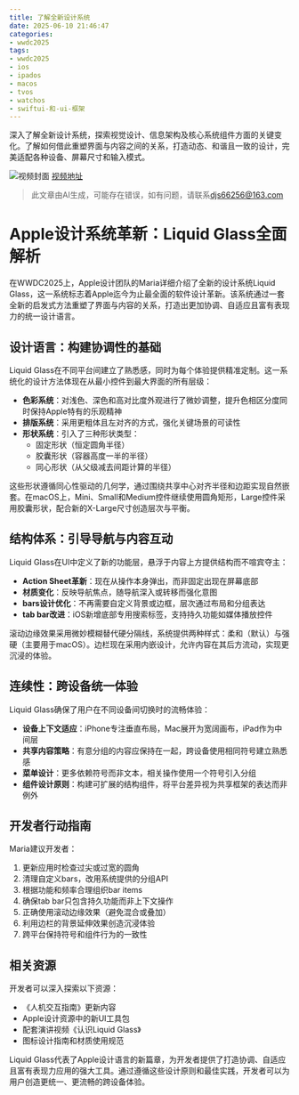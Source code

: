 ```yaml
---
title: 了解全新设计系统
date: 2025-06-10 21:46:47
categories:
- wwdc2025
tags:
- wwdc2025
- ios
- ipados
- macos
- tvos
- watchos
- swiftui-和-ui-框架
---
```

深入了解全新设计系统，探索视觉设计、信息架构及核心系统组件方面的关键变化。了解如何借此重塑界面与内容之间的关系，打造动态、和谐且一致的设计，完美适配各种设备、屏幕尺寸和输入模式。
<!--more-->

![视频封面](https://devimages-cdn.apple.com/wwdc-services/images/3055294D-836B-4513-B7B0-0BC5666246B0/10044/10044_wide_250x141_2x.jpg)
[视频地址](https://developer.apple.com/cn/videos/play/wwdc2025/356/)
> 此文章由AI生成，可能存在错误，如有问题，请联系[djs66256@163.com](djs66256@163.com)

# Apple设计系统革新：Liquid Glass全面解析

在WWDC2025上，Apple设计团队的Maria详细介绍了全新的设计系统Liquid Glass，这一系统标志着Apple迄今为止最全面的软件设计革新。该系统通过一套全新的启发式方法重塑了界面与内容的关系，打造出更加协调、自适应且富有表现力的统一设计语言。

## 设计语言：构建协调性的基础

Liquid Glass在不同平台间建立了熟悉感，同时为每个体验提供精准定制。这一系统化的设计方法体现在从最小控件到最大界面的所有层级：

- **色彩系统**：对浅色、深色和高对比度外观进行了微妙调整，提升色相区分度同时保持Apple特有的乐观精神
- **排版系统**：采用更粗体且左对齐的方式，强化关键场景的可读性
- **形状系统**：引入了三种形状类型：
  - 固定形状（恒定圆角半径）
  - 胶囊形状（容器高度一半的半径）
  - 同心形状（从父级减去间距计算的半径）

这些形状遵循同心性驱动的几何学，通过围绕共享中心对齐半径和边距实现自然嵌套。在macOS上，Mini、Small和Medium控件继续使用圆角矩形，Large控件采用胶囊形状，配合新的X-Large尺寸创造层次与平衡。

## 结构体系：引导导航与内容互动

Liquid Glass在UI中定义了新的功能层，悬浮于内容上方提供结构而不喧宾夺主：

- **Action Sheet革新**：现在从操作本身弹出，而非固定出现在屏幕底部
- **材质变化**：反映导航焦点，随导航深入或转移而强化意图
- **bars设计优化**：不再需要自定义背景或边框，层次通过布局和分组表达
- **tab bar改进**：iOS新增底部专用搜索标签，支持持久功能如媒体播放控件

滚动边缘效果采用微妙模糊替代硬分隔线，系统提供两种样式：柔和（默认）与强硬（主要用于macOS）。边栏现在采用内嵌设计，允许内容在其后方流动，实现更沉浸的体验。

## 连续性：跨设备统一体验

Liquid Glass确保了用户在不同设备间切换时的流畅体验：

- **设备上下文适应**：iPhone专注垂直布局，Mac展开为宽阔画布，iPad作为中间层
- **共享内容策略**：有意分组的内容应保持在一起，跨设备使用相同符号建立熟悉感
- **菜单设计**：更多依赖符号而非文本，相关操作使用一个符号引入分组
- **组件设计原则**：构建可扩展的结构组件，将平台差异视为共享框架的表达而非例外

## 开发者行动指南

Maria建议开发者：

1. 更新应用时检查过尖或过宽的圆角
2. 清理自定义bars，改用系统提供的分组API
3. 根据功能和频率合理组织bar items
4. 确保tab bar只包含持久功能而非上下文操作
5. 正确使用滚动边缘效果（避免混合或叠加）
6. 利用边栏的背景延伸效果创造沉浸体验
7. 跨平台保持符号和组件行为的一致性

## 相关资源

开发者可以深入探索以下资源：
- 《人机交互指南》更新内容
- Apple设计资源中的新UI工具包
- 配套演讲视频《认识Liquid Glass》
- 图标设计指南和材质使用规范

Liquid Glass代表了Apple设计语言的新篇章，为开发者提供了打造协调、自适应且富有表现力应用的强大工具。通过遵循这些设计原则和最佳实践，开发者可以为用户创造更统一、更流畅的跨设备体验。
